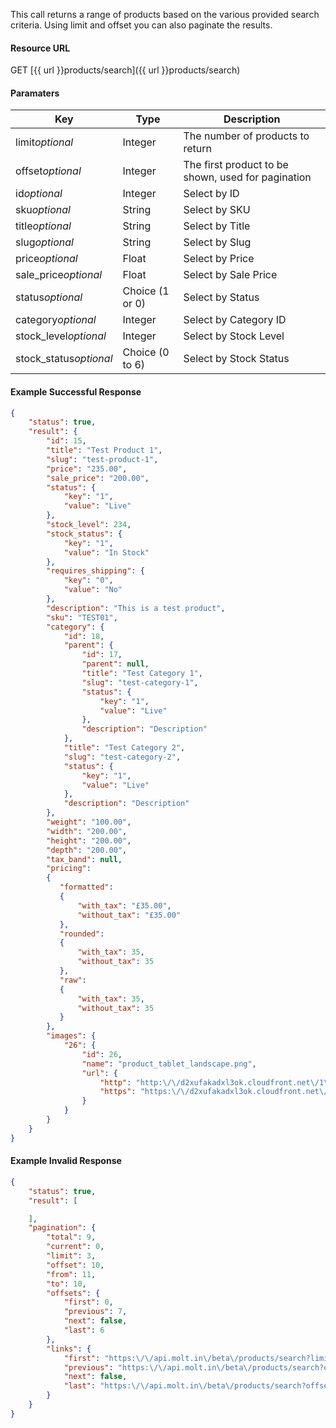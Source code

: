<!--
@title GET products/search
@author Moltin Ltd
@description Searches for a set of products based on the given criteria
@order 3.6

@sidebar 1
@family Product
@rate No
@auth Yes
@format JSON
@http GET
@version beta
-->
This call returns a range of products based on the various provided search criteria. Using limit and offset you can also paginate the results.


#### Resource URL
GET [{{ url }}products/search]({{ url }}products/search)


#### Paramaters
Key | Type | Description
--- | ---- | -----------
limit*optional* | Integer | The number of products to return
offset*optional* | Integer | The first product to be shown, used for pagination
id*optional* | Integer | Select by ID
sku*optional* | String | Select by SKU
title*optional* | String | Select by Title
slug*optional* | String | Select by Slug
price*optional* | Float | Select by Price
sale_price*optional* | Float | Select by Sale Price
status*optional* | Choice (1 or 0) | Select by Status
category*optional* | Integer | Select by Category ID
stock_level*optional* | Integer | Select by Stock Level
stock_status*optional* | Choice (0 to 6) | Select by Stock Status

<!--code-->
#### Example Successful Response
``` json
{
    "status": true,
    "result": {
        "id": 15,
        "title": "Test Product 1",
        "slug": "test-product-1",
        "price": "235.00",
        "sale_price": "200.00",
        "status": {
            "key": "1",
            "value": "Live"
        },
        "stock_level": 234,
        "stock_status": {
            "key": "1",
            "value": "In Stock"
        },
        "requires_shipping": {
            "key": "0",
            "value": "No"
        },
        "description": "This is a test product",
        "sku": "TEST01",
        "category": {
            "id": 18,
            "parent": {
                "id": 17,
                "parent": null,
                "title": "Test Category 1",
                "slug": "test-category-1",
                "status": {
                    "key": "1",
                    "value": "Live"
                },
                "description": "Description"
            },
            "title": "Test Category 2",
            "slug": "test-category-2",
            "status": {
                "key": "1",
                "value": "Live"
            },
            "description": "Description"
        },
        "weight": "100.00",
        "width": "200.00",
        "height": "200.00",
        "depth": "200.00",
        "tax_band": null,
        "pricing":
        {
           "formatted":
           {
               "with_tax": "£35.00",
               "without_tax": "£35.00"
           },
           "rounded":
           {
               "with_tax": 35,
               "without_tax": 35
           },
           "raw":
           {
               "with_tax": 35,
               "without_tax": 35
           }
        },
        "images": {
            "26": {
                "id": 26,
                "name": "product_tablet_landscape.png",
                "url": {
                    "http": "http:\/\/d2xufakadxl3ok.cloudfront.net\/1\/product_tablet_landscape.png",
                    "https": "https:\/\/d2xufakadxl3ok.cloudfront.net\/1\/product_tablet_landscape.png"
                }
            }
        }
    }
}
```


#### Example Invalid Response
``` json
{
    "status": true,
    "result": [

    ],
    "pagination": {
        "total": 9,
        "current": 0,
        "limit": 3,
        "offset": 10,
        "from": 11,
        "to": 10,
        "offsets": {
            "first": 0,
            "previous": 7,
            "next": false,
            "last": 6
        },
        "links": {
            "first": "https:\/\/api.molt.in\/beta\/products/search?limit=3",
            "previous": "https:\/\/api.molt.in\/beta\/products/search?offset=7&limit=3",
            "next": false,
            "last": "https:\/\/api.molt.in\/beta\/products/search?offset=6&limit=3"
        }
    }
}
```
<!--/code-->